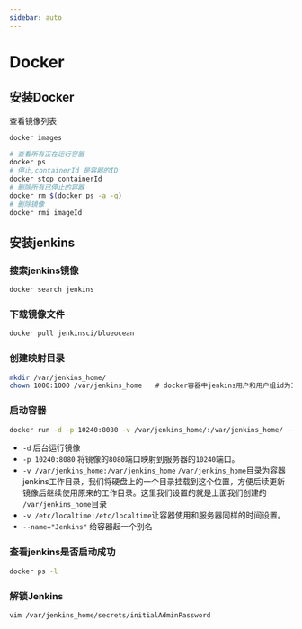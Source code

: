 ```yaml
---
sidebar: auto
---
```


# Docker

## 安装Docker

查看镜像列表

```bash
docker images
```

```bash
# 查看所有正在运行容器
docker ps
# 停止,containerId 是容器的ID
docker stop containerId
# 删除所有已停止的容器
docker rm $(docker ps -a -q)
# 删除镜像
docker rmi imageId 
```

## 安装jenkins

### 搜索jenkins镜像

```bash
docker search jenkins
```

### 下载镜像文件

```bash
docker pull jenkinsci/blueocean
```

### 创建映射目录

```bash
mkdir /var/jenkins_home/
chown 1000:1000 /var/jenkins_home　　# docker容器中jenkins用户和用户组id为1000，需要修改后目录才能映射成功
```

### 启动容器

```bash
docker run -d -p 10240:8080 -v /var/jenkins_home/:/var/jenkins_home/ --name="Jenkins" jenkinsci/blueocean
```

- `-d` 后台运行镜像
- `-p 10240:8080` 将镜像的`8080`端口映射到服务器的`10240`端口。
- `-v /var/jenkins_home:/var/jenkins_home` `/var/jenkins_home`目录为容器jenkins工作目录，我们将硬盘上的一个目录挂载到这个位置，方便后续更新镜像后继续使用原来的工作目录。这里我们设置的就是上面我们创建的 `/var/jenkins_home`目录
- `-v /etc/localtime:/etc/localtime`让容器使用和服务器同样的时间设置。
- `--name="Jenkins"` 给容器起一个别名

### 查看jenkins是否启动成功

```bash
docker ps -l
```

### 解锁Jenkins

```bash
vim /var/jenkins_home/secrets/initialAdminPassword
```
